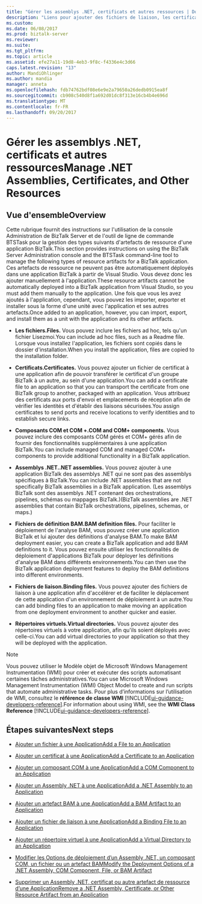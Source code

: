 ```yaml
---
title: "Gérer les assemblys .NET, certificats et autres ressources | Documents Microsoft"
description: "Liens pour ajouter des fichiers de liaison, les certificats, les assemblys, répertoires virtuels, fichiers, etc. dans BizTalk Server"
ms.custom: 
ms.date: 06/08/2017
ms.prod: biztalk-server
ms.reviewer: 
ms.suite: 
ms.tgt_pltfrm: 
ms.topic: article
ms.assetid: efe27a11-19d8-4eb3-9f8c-f4336e4c3d66
caps.latest.revision: "13"
author: MandiOhlinger
ms.author: mandia
manager: anneta
ms.openlocfilehash: fdb74762bdf08e6e9e2a79650a26dedb0915ea8f
ms.sourcegitcommit: cb908c540d8f1a692d01dc8f313e16cb4b4e696d
ms.translationtype: MT
ms.contentlocale: fr-FR
ms.lasthandoff: 09/20/2017
---
```

# <a name="manage-net-assemblies-certificates-and-other-resources"></a><span data-ttu-id="1c41d-103">Gérer les assemblys .NET, certificats et autres ressources</span><span class="sxs-lookup"><span data-stu-id="1c41d-103">Manage .NET Assemblies, Certificates, and Other Resources</span></span>

## <a name="overview"></a><span data-ttu-id="1c41d-104">Vue d'ensemble</span><span class="sxs-lookup"><span data-stu-id="1c41d-104">Overview</span></span>
<span data-ttu-id="1c41d-105">Cette rubrique fournit des instructions sur l'utilisation de la console Administration de BizTalk Server et de l'outil de ligne de commande BTSTask pour la gestion des types suivants d'artefacts de ressource d'une application BizTalk.</span><span class="sxs-lookup"><span data-stu-id="1c41d-105">This section provides instructions on using the BizTalk Server Administration console and the BTSTask command-line tool to manage the following types of resource artifacts for a BizTalk application.</span></span> <span data-ttu-id="1c41d-106">Ces artefacts de ressource ne peuvent pas être automatiquement déployés dans une application BizTalk à partir de Visual Studio. Vous devez donc les ajouter manuellement à l'application.</span><span class="sxs-lookup"><span data-stu-id="1c41d-106">These resource artifacts cannot be automatically deployed into a BizTalk application from Visual Studio, so you must add them manually to the application.</span></span> <span data-ttu-id="1c41d-107">Une fois que vous les avez ajoutés à l'application, cependant, vous pouvez les importer, exporter et installer sous la forme d'une unité avec l'application et ses autres artefacts.</span><span class="sxs-lookup"><span data-stu-id="1c41d-107">Once added to an application, however, you can import, export, and install them as a unit with the application and its other artifacts.</span></span>  
  
-   <span data-ttu-id="1c41d-108">**Les fichiers.**</span><span class="sxs-lookup"><span data-stu-id="1c41d-108">**Files.**</span></span> <span data-ttu-id="1c41d-109">Vous pouvez inclure les fichiers ad hoc, tels qu'un fichier Lisezmoi.</span><span class="sxs-lookup"><span data-stu-id="1c41d-109">You can include ad hoc files, such as a Readme file.</span></span> <span data-ttu-id="1c41d-110">Lorsque vous installez l'application, les fichiers sont copiés dans le dossier d'installation.</span><span class="sxs-lookup"><span data-stu-id="1c41d-110">When you install the application, files are copied to the installation folder.</span></span>  
  
-   <span data-ttu-id="1c41d-111">**Certificats.**</span><span class="sxs-lookup"><span data-stu-id="1c41d-111">**Certificates.**</span></span> <span data-ttu-id="1c41d-112">Vous pouvez ajouter un fichier de certificat à une application afin de pouvoir transférer le certificat d'un groupe BizTalk à un autre, au sein d'une application.</span><span class="sxs-lookup"><span data-stu-id="1c41d-112">You can add a certificate file to an application so that you can transport the certificate from one BizTalk group to another, packaged with an application.</span></span> <span data-ttu-id="1c41d-113">Vous attribuez des certificats aux ports d'envoi et emplacements de réception afin de vérifier les identités et d'établir des liaisons sécurisées.</span><span class="sxs-lookup"><span data-stu-id="1c41d-113">You assign certificates to send ports and receive locations to verify identities and to establish secure links.</span></span>  
  
-   <span data-ttu-id="1c41d-114">**Composants COM et COM +.**</span><span class="sxs-lookup"><span data-stu-id="1c41d-114">**COM and COM+ components.**</span></span> <span data-ttu-id="1c41d-115">Vous pouvez inclure des composants COM gérés et COM+ gérés afin de fournir des fonctionnalités supplémentaires à une application BizTalk.</span><span class="sxs-lookup"><span data-stu-id="1c41d-115">You can include managed COM and managed COM+ components to provide additional functionality in a BizTalk application.</span></span>  
  
-   <span data-ttu-id="1c41d-116">**Assemblys .NET.**</span><span class="sxs-lookup"><span data-stu-id="1c41d-116">**.NET assemblies.**</span></span> <span data-ttu-id="1c41d-117">Vous pouvez ajouter à une application BizTalk des assemblys .NET qui ne sont pas des assemblys spécifiques à BizTalk.</span><span class="sxs-lookup"><span data-stu-id="1c41d-117">You can include .NET assemblies that are not specifically BizTalk assemblies in a BizTalk application.</span></span> <span data-ttu-id="1c41d-118">(Les assemblys BizTalk sont des assemblys .NET contenant des orchestrations, pipelines, schémas ou mappages BizTalk.)</span><span class="sxs-lookup"><span data-stu-id="1c41d-118">(BizTalk assemblies are .NET assemblies that contain BizTalk orchestrations, pipelines, schemas, or maps.)</span></span>  
  
-   <span data-ttu-id="1c41d-119">**Fichiers de définition BAM.**</span><span class="sxs-lookup"><span data-stu-id="1c41d-119">**BAM definition files.**</span></span> <span data-ttu-id="1c41d-120">Pour faciliter le déploiement de l'analyse BAM, vous pouvez créer une application BizTalk et lui ajouter des définitions d'analyse BAM.</span><span class="sxs-lookup"><span data-stu-id="1c41d-120">To make BAM deployment easier, you can create a BizTalk application and add BAM definitions to it.</span></span> <span data-ttu-id="1c41d-121">Vous pouvez ensuite utiliser les fonctionnalités de déploiement d'applications BizTalk pour déployer les définitions d'analyse BAM dans différents environnements.</span><span class="sxs-lookup"><span data-stu-id="1c41d-121">You can then use the BizTalk application deployment features to deploy the BAM definitions into different environments.</span></span>  
  
-   <span data-ttu-id="1c41d-122">**Fichiers de liaison.**</span><span class="sxs-lookup"><span data-stu-id="1c41d-122">**Binding files.**</span></span> <span data-ttu-id="1c41d-123">Vous pouvez ajouter des fichiers de liaison à une application afin d'accélérer et de faciliter le déplacement de cette application d'un environnement de déploiement à un autre.</span><span class="sxs-lookup"><span data-stu-id="1c41d-123">You can add binding files to an application to make moving an application from one deployment environment to another quicker and easier.</span></span>  
  
-   <span data-ttu-id="1c41d-124">**Répertoires virtuels.**</span><span class="sxs-lookup"><span data-stu-id="1c41d-124">**Virtual directories.**</span></span> <span data-ttu-id="1c41d-125">Vous pouvez ajouter des répertoires virtuels à votre application, afin qu'ils soient déployés avec celle-ci.</span><span class="sxs-lookup"><span data-stu-id="1c41d-125">You can add virtual directories to your application so that they will be deployed with the application.</span></span>  
  
> [!NOTE]
>  <span data-ttu-id="1c41d-126">Vous pouvez utiliser le Modèle objet de Microsoft Windows Management Instrumentation (WMI) pour créer et exécuter des scripts automatisant certaines tâches administratives.</span><span class="sxs-lookup"><span data-stu-id="1c41d-126">You can use Microsoft Windows Management Instrumentation (WMI) Object Model to create and run scripts that automate administrative tasks.</span></span> <span data-ttu-id="1c41d-127">Pour plus d’informations sur l’utilisation de WMI, consultez le **référence de classe WMI** [!INCLUDE[ui-guidance-developers-reference](../includes/ui-guidance-developers-reference.md)].</span><span class="sxs-lookup"><span data-stu-id="1c41d-127">For information about using WMI, see the **WMI Class Reference** [!INCLUDE[ui-guidance-developers-reference](../includes/ui-guidance-developers-reference.md)].</span></span>
  
## <a name="next-steps"></a><span data-ttu-id="1c41d-128">Étapes suivantes</span><span class="sxs-lookup"><span data-stu-id="1c41d-128">Next steps</span></span>
  
-   [<span data-ttu-id="1c41d-129">Ajouter un fichier à une Application</span><span class="sxs-lookup"><span data-stu-id="1c41d-129">Add a File to an Application</span></span>](../core/how-to-add-a-file-to-an-application.md)  
  
-   [<span data-ttu-id="1c41d-130">Ajouter un certificat à une Application</span><span class="sxs-lookup"><span data-stu-id="1c41d-130">Add a Certificate to an Application</span></span>](../core/how-to-add-a-certificate-to-an-application.md)  
  
-   [<span data-ttu-id="1c41d-131">Ajouter un composant COM à une Application</span><span class="sxs-lookup"><span data-stu-id="1c41d-131">Add a COM Component to an Application</span></span>](../core/how-to-add-a-com-component-to-an-application.md)  
  
-   [<span data-ttu-id="1c41d-132">Ajouter un Assembly .NET à une Application</span><span class="sxs-lookup"><span data-stu-id="1c41d-132">Add a .NET Assembly to an Application</span></span>](../core/how-to-add-a-net-assembly-to-an-application.md)  
  
-   [<span data-ttu-id="1c41d-133">Ajouter un artefact BAM à une Application</span><span class="sxs-lookup"><span data-stu-id="1c41d-133">Add a BAM Artifact to an Application</span></span>](../core/how-to-add-a-bam-artifact-to-an-application.md)  
  
-   [<span data-ttu-id="1c41d-134">Ajouter un fichier de liaison à une Application</span><span class="sxs-lookup"><span data-stu-id="1c41d-134">Add a Binding File to an Application</span></span>](../core/how-to-add-a-binding-file-to-an-application2.md)  
  
-   [<span data-ttu-id="1c41d-135">Ajouter un répertoire virtuel à une Application</span><span class="sxs-lookup"><span data-stu-id="1c41d-135">Add a Virtual Directory to an Application</span></span>](../core/how-to-add-a-virtual-directory-to-an-application.md)  
  
-   [<span data-ttu-id="1c41d-136">Modifier les Options de déploiement d’un Assembly .NET, un composant COM, un fichier ou un artefact BAM</span><span class="sxs-lookup"><span data-stu-id="1c41d-136">Modify the Deployment Options of a .NET Assembly, COM Component, File, or BAM Artifact</span></span>](../core/modify-deployment-options-of-net-assembly-com-component-file-bam-artifact.md)  
  
-   [<span data-ttu-id="1c41d-137">Supprimer un Assembly .NET, certificat ou autre artefact de ressource d’une Application</span><span class="sxs-lookup"><span data-stu-id="1c41d-137">Remove a .NET Assembly, Certificate, or Other Resource Artifact from an Application</span></span>](../core/remove-a-net-assembly-certificate-or-resource-artifact-from-an-application.md)